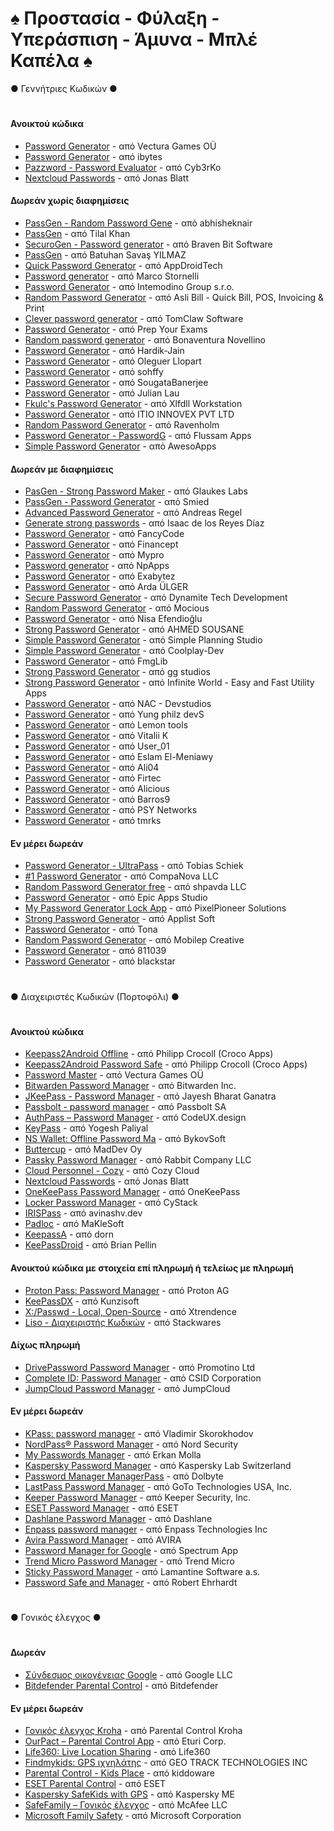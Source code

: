 # ♠ Προστασία - Φύλαξη - Υπεράσπιση - Άμυνα - Μπλέ Καπέλα ♠

● Γεννήτριες Κωδικών ●
#
#### Ανοικτού κώδικα
- [Password Generator](https://play.google.com/store/apps/details?id=com.vecturagames.android.app.passwordgenerator) - από Vectura Games OÜ
- [Password Generator](https://play.google.com/store/apps/details?id=in.ibytes.passwordgenerator) - από ibytes
- [Pazzword - Password Evaluator](https://play.google.com/store/apps/details?id=com.cyb3rko.pazzword) - από Cyb3rKo
- [Nextcloud Passwords](https://play.google.com/store/apps/details?id=de.jbservices.nc_passwords_app) - από Jonas Blatt

#### Δωρεάν χωρίς διαφημίσεις
- [PassGen - Random Password Gene](https://play.google.com/store/apps/details?id=in.abhisheknair.passgen) - από abhisheknair
- [PassGen](https://play.google.com/store/apps/details?id=com.commonbyte.passgen) - από Tilal Khan
- [SecuroGen - Password generator](https://play.google.com/store/apps/details?id=com.bravenbitsoftware.securogen) - από Braven Bit Software
- [PassGen](https://play.google.com/store/apps/details?id=com.bsavasy.pasgen) - από Batuhan Savaş YILMAZ
- [Quick Password Generator](https://play.google.com/store/apps/details?id=com.quickpassgen.android) - από AppDroidTech
- [Password generator](https://play.google.com/store/apps/details?id=com.balda.passwordgenerator) - από Marco Stornelli
- [Password Generator](https://play.google.com/store/apps/details?id=air.com.intemodino.pwg.ml) - από Intemodino Group s.r.o.
- [Random Password Generator](https://play.google.com/store/apps/details?id=com.randompwdgenerator&hl=en) - από Asli Bill - Quick Bill, POS, Invoicing & Print
- [Clever password generator](https://play.google.com/store/apps/details?id=com.tomclaw.kvassword) - από TomClaw Software
- [Password Generator](https://play.google.com/store/apps/details?id=com.generatorpasswords.createpasswords) - από Prep Your Exams
- [Random password generator](https://play.google.com/store/apps/details?id=com.password.generator.o) - από Bonaventura Novellino
- [Password Generator](https://play.google.com/store/apps/details?id=com.jainhardik120.passwordgenerator) - από Hardik-Jain
- [Password Generator](https://play.google.com/store/apps/details?id=app.ollm.passwordgenerator) - από Oleguer Llopart
- [Password Generator](https://play.google.com/store/apps/details?id=com.passwordgenerator01&hl=en_GB) - από sohffy
- [Password Generator](https://play.google.com/store/apps/details?id=com.sogaban.passwordgenerator) - από SougataBanerjee
- [Password Generator](https://play.google.com/store/apps/details?id=app.password_gen_jl.com) - από Julian Lau
- [Fkulc's Password Generator](https://play.google.com/store/apps/details?id=org.xlfdll.nb.fpg&hl=en_US) - από Xlfdll Workstation
- [Password Generator](https://play.google.com/store/apps/details?id=com.passwordgenerator.passwordgenerator) - από ITIO INNOVEX PVT LTD
- [Random Password Generator](https://play.google.com/store/apps/details?id=com.ravenholm.random_password_generator) - από Ravenholm
- [Password Generator - PasswordG](https://play.google.com/store/apps/details?id=app.passwordgenerator.password) - από Flussam Apps
- [Simple Password Generator](https://play.google.com/store/apps/details?id=com.emrullahdemir.simple_password_generator) - από AwesoApps

#### Δωρεάν με διαφημίσεις
- [PasGen - Strong Password Maker](https://play.google.com/store/apps/details?id=com.glaukeslabs.pasgen) - από Glaukes Labs
- [PassGen - Password Generator](https://play.google.com/store/apps/details?id=ru.passgen.net) - από Smied
- [Advanced Password Generator](https://play.google.com/store/apps/details?id=de.aregel.advancedpasswordgenerator) - από Andreas Regel
- [Generate strong passwords](https://play.google.com/store/apps/details?id=com.isaac.passwordgenerator) - από Isaac de los Reyes Díaz
- [Password Generator](https://play.google.com/store/apps/details?id=pl.fancycode.passwordgenerator) - από FancyCode
- [Password Generator](https://play.google.com/store/apps/details?id=com.randompasswordsgenerator.strongpasswordgenerator) - από Financept
- [Password Generator](https://play.google.com/store/apps/details?id=com.myprorock.passwordcraft) - από Mypro
- [Password generator](https://play.google.com/store/apps/details?id=passgen.npapps.passwordgenerator) - από NpApps
- [Password Generator](https://play.google.com/store/apps/details?id=com.exabytez.passwordgenerator) - από Exabytez
- [Password Generator](https://play.google.com/store/apps/details?id=com.ardaulger.passwordgenerator) - από Arda ÜLGER
- [Secure Password Generator](https://play.google.com/store/apps/details?id=com.dtd.passwordgenerator) - από Dynamite Tech Development
- [Random Password Generator](https://play.google.com/store/apps/details?id=com.randompassword.test.randompasswordgenerator) - από Mocious
- [Password Generator](https://play.google.com/store/apps/details?id=com.nisaefendioglu.passwordgenerator) - από Nisa Efendioğlu
- [Strong Password Generator](https://play.google.com/store/apps/details?id=com.Kidshandprint.strongpasswordgenerator) - από AHMED SOUSANE
- [Simple Password Generator](https://play.google.com/store/apps/details?id=com.wavetechstudio.passwordgenerator) - από Simple Planning Studio
- [Simple Password Generator](https://play.google.com/store/apps/details?id=de.silentsystems.password_generator) - από Coolplay-Dev
- [Password Generator](https://play.google.com/store/apps/details?id=com.fmglib.passwordgenerator) - από FmgLib
- [Strong Password Generator](https://play.google.com/store/apps/details?id=com.gary.strongpasswordgenerator) - από gg studios
- [Strong Password Generator](https://play.google.com/store/apps/details?id=com.infiniteworld.passwordmanager&hl=en_US) - από Infinite World - Easy and Fast Utility Apps
- [Password Generator](https://play.google.com/store/apps/details?id=com.nacdevstudios.passwordgenerator&hl=en_AU) - από NAC - Devstudios
- [Password Generator](https://play.google.com/store/apps/details?id=com.star.passwordgenerate) - από Yung philz devS
- [Password Generator](https://play.google.com/store/apps/details?id=com.ado.android.passwordgenerator&hl=en_NZ) - από Lemon tools
- [Password Generator](https://play.google.com/store/apps/details?id=com.hotmail.vitaly987.generator&hl=en) - από Vitalii K
- [Password Generator](https://play.google.com/store/apps/details?id=com.valar.passwordgenerator) - από User_01
- [Password Generator](https://play.google.com/store/apps/details?id=elmeniawy.eslam.passwordgenerator&hl=en_NZ) - από Eslam El-Meniawy
- [Password Generator](https://play.google.com/store/apps/details?id=com.ali04.passwordgenerator) - από Ali04
- [Password Generator](https://play.google.com/store/apps/details?id=it.firtec.gestorepassword) - από Firtec
- [Password Generator](https://play.google.com/store/apps/details?id=com.aligkts.password.android) - από Alicious
- [Password Generator](https://play.google.com/store/apps/details?id=com.barros.passwordgenerator&hl=en_IE) - από Barros9
- [Password Generator](https://play.google.com/store/apps/details?id=com.psynetworks.passgen) - από PSY Networks
- [Password Generator](https://play.google.com/store/apps/details?id=jp.tmrks.android.passwordgenerator&hl=en_NZ) - από tmrks

#### Εν μέρει δωρεάν
- [Password Generator - UltraPass](https://play.google.com/store/apps/details?id=com.softwareschiek.ultrapass) - από Tobias Schiek
- [#1 Password Generator](https://play.google.com/store/apps/details?id=com.companova.passwordgenerator) - από CompaNova LLC
- [Random Password Generator free](https://play.google.com/store/apps/details?id=com.shpavda.random_password_generator) - από shpavda LLC
- [Password Generator](https://play.google.com/store/apps/details?id=secure.password.generator.unique.password) - από Epic Apps Studio
- [My Password Generator Lock App](https://play.google.com/store/apps/details?id=com.strongpass.randomkey.safepassgenerator) - από PixelPioneer Solutions
- [Strong Password Generator](https://play.google.com/store/apps/details?id=com.mobuyg.pass) - από Applist Soft
- [Password Generator](https://play.google.com/store/apps/details?id=com.ablazaza.passwordgenerator&hl=en) - από Tona
- [Random Password Generator](https://play.google.com/store/apps/details?id=com.randompasswordgenerator&hl=en_NZ) - από Mobilep Creative
- [Password Generator](https://play.google.com/store/apps/details?id=com.word.khanhvn&hl=en_SG) - από 811039
- [Password Generator](https://play.google.com/store/apps/details?id=com.blackstar.apps.passwordgenerator) - από blackstar
#
● Διαχειριστές Κωδικών (Πορτοφόλι) ●
#
#### Ανοικτού κώδικα
- [Keepass2Android Offline](https://play.google.com/store/apps/details?id=keepass2android.keepass2android_nonet) - από Philipp Crocoll (Croco Apps)
- [Keepass2Android Password Safe](https://play.google.com/store/apps/details?id=keepass2android.keepass2android) - από Philipp Crocoll (Croco Apps)
- [Password Master](https://play.google.com/store/apps/details?id=com.vecturagames.android.app.passwordmaster) - από Vectura Games OÜ
- [Bitwarden Password Manager](https://play.google.com/store/apps/details?id=com.x8bit.bitwarden) - από Bitwarden Inc.
- [JKeePass - Password Manager](https://play.google.com/store/apps/details?id=org.j_keepass) - από Jayesh Bharat Ganatra
- [Passbolt - password manager](https://play.google.com/store/apps/details?id=com.passbolt.mobile.android) - από Passbolt SA
- [AuthPass – Password Manager](https://play.google.com/store/apps/details?id=design.codeux.authpass) - από CodeUX.design
- [KeyPass](https://play.google.com/store/apps/details?id=com.yogeshpaliyal.keypass) - από Yogesh Paliyal
- [NS Wallet: Offline Password Ma](https://play.google.com/store/apps/details?id=com.nyxbull.nswallet) - από BykovSoft
- [Buttercup](https://play.google.com/store/apps/details?id=com.buttercup) - από MadDev Oy
- [Passky Password Manager](https://play.google.com/store/apps/details?id=com.rabbitcompany.passky) - από Rabbit Company LLC
- [Cloud Personnel - Cozy](https://play.google.com/store/apps/details?id=io.cozy.flagship.mobile) - από Cozy Cloud
- [Nextcloud Passwords](https://play.google.com/store/apps/details?id=de.jbservices.nc_passwords_app) - από Jonas Blatt
- [OneKeePass Password Manager](https://play.google.com/store/apps/details?id=com.onekeepassmobile) - από OneKeePass
- [Locker Password Manager](https://play.google.com/store/apps/details?id=com.cystack.locker) - από CyStack
- [IRISPass](https://play.google.com/store/apps/details?id=dev.avinashv.irispass) - από avinashv.dev
- [Padloc](https://play.google.com/store/apps/details?id=app.padloc) - από MaKleSoft
- [KeepassA](https://play.google.com/store/apps/details?id=com.lyy.keepassa) - από dorn
- [KeePassDroid](https://play.google.com/store/apps/details?id=com.android.keepass) - από Brian Pellin

#### Ανοικτού κώδικα με στοιχεία επί πληρωμή ή τελείως με πληρωμή
- [Proton Pass: Password Manager](https://play.google.com/store/apps/details?id=proton.android.pass) - από Proton AG
- [KeePassDX](https://play.google.com/store/apps/details?id=com.kunzisoft.keepass.free) - από Kunzisoft
- [X:/Passwd - Local, Open-Source](https://play.google.com/store/apps/details?id=com.xtrendence.x_passwd) - από Xtrendence
- [Liso - Διαχειριστής Κωδικών](https://play.google.com/store/apps/details?id=com.liso.app) - από Stackwares

#### Δίχως πληρωμή
- [DrivePassword Password Manager](https://play.google.com/store/apps/details?id=com.drivepassword.android) - από Promotino Ltd
- [Complete ID: Password Manager](https://play.google.com/store/apps/details?id=com.completeid.passwordmanager) - από CSID Corporation
- [JumpCloud Password Manager](https://play.google.com/store/apps/details?id=com.jumpcloud.pwm.android) - από JumpCloud

#### Εν μέρει δωρεάν
- [KPass: password manager](https://play.google.com/store/apps/details?id=com.korovan.kpass) - από Vladimir Skorokhodov
- [NordPass® Password Manager](https://play.google.com/store/apps/details?id=com.nordpass.android.app.password.manager) - από Nord Security
- [My Passwords Manager](https://play.google.com/store/apps/details?id=com.er.mo.apps.mypasswords) - από Erkan Molla
- [Kaspersky Password Manager](https://play.google.com/store/apps/details?id=com.kaspersky.passwordmanager) - από Kaspersky Lab Switzerland
- [Password Manager ManagerPass](https://play.google.com/store/apps/details?id=com.apphup.passwordmanager) - από Dolbyte
- [LastPass Password Manager](https://play.google.com/store/apps/details?id=com.lastpass.lpandroid) - από GoTo Technologies USA, Inc.
- [Keeper Password Manager](https://play.google.com/store/apps/details?id=com.callpod.android_apps.keeper) - από Keeper Security, Inc.
- [ESET Password Manager](https://play.google.com/store/apps/details?id=com.eset.password.manager) - από ESET
- [Dashlane Password Manager](https://play.google.com/store/apps/details?id=com.dashlane) - από Dashlane
- [Enpass password manager](https://play.google.com/store/apps/details?id=io.enpass.app) - από Enpass Technologies Inc
- [Avira Password Manager](https://play.google.com/store/apps/details?id=com.avira.passwordmanager) - από AVIRA
- [Password Manager for Google](https://play.google.com/store/apps/details?id=com.passwordmanagerg.app) - από Spectrum App
- [Trend Micro Password Manager](https://play.google.com/store/apps/details?id=com.trendmicro.directpass.phone) - από Trend Micro
- [Sticky Password Manager](https://play.google.com/store/apps/details?id=com.stickypassword.android) - από Lamantine Software a.s.
- [Password Safe and Manager](https://play.google.com/store/apps/details?id=com.reneph.passwordsafe) - από Robert Ehrhardt
#
● Γονικός έλεγχος ●
#
#### Δωρεάν
- [Σύνδεσμος οικογένειας Google](https://play.google.com/store/apps/details?id=com.google.android.apps.kids.familylink) - από Google LLC
- [Bitdefender Parental Control](https://play.google.com/store/apps/details?id=com.bitdefender.parentaladvisor) - από Bitdefender

#### Εν μέρει δωρεάν
- [Γονικός έλεγχος Kroha](https://play.google.com/store/apps/details?id=ua.com.tim_berners.parental_control) - από Parental Control Kroha
- [OurPact – Parental Control App](https://play.google.com/store/apps/details?id=com.ourpact.androidparent) - από Eturi Corp.
- [Life360: Live Location Sharing](https://play.google.com/store/apps/details?id=com.life360.android.safetymapd) - από Life360
- [Findmykids: GPS ιχνηλάτης](https://play.google.com/store/apps/details?id=org.findmykids.app) - από GEO TRACK TECHNOLOGIES INC
- [Parental Control - Kids Place](https://play.google.com/store/apps/details?id=com.kiddoware.kidsplace) - από kiddoware
- [ESET Parental Control](https://play.google.com/store/apps/details?id=com.eset.parental) - από ESET
- [Kaspersky SafeKids with GPS](https://play.google.com/store/apps/details?id=com.kaspersky.safekids) - από Kaspersky ME
- [SafeFamily – Γονικός έλεγχος](https://play.google.com/store/apps/details?id=com.mcafee.security.safefamily) - από McAfee LLC
- [Microsoft Family Safety](https://play.google.com/store/apps/details?id=com.microsoft.familysafety) - από Microsoft Corporation
